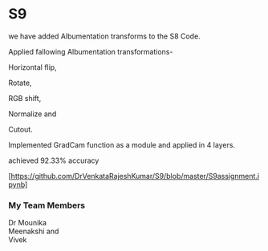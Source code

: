 # S9


we have added Albumentation transforms to the S8 Code. 

Applied fallowing Albumentation transformations-

Horizontal flip,

Rotate, 

RGB shift, 

Normalize and 

Cutout.


Implemented GradCam function as a module and applied in 4 layers.

achieved 92.33% accuracy

[https://github.com/DrVenkataRajeshKumar/S9/blob/master/S9assignment.ipynb]



### My Team Members

Dr Mounika  
Meenakshi and  
Vivek


